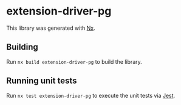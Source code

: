 # extension-driver-pg

This library was generated with [Nx](https://nx.dev).

## Building

Run `nx build extension-driver-pg` to build the library.

## Running unit tests

Run `nx test extension-driver-pg` to execute the unit tests via [Jest](https://jestjs.io).
